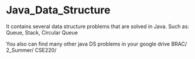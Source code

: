 # Java_Data_Structure
It contains several data structure problems that are solved in Java. Such as: Queue, Stack, Circular Queue

You also can find many other java DS problems in your google drive
BRAC/ 2_Summer/ CSE220/
